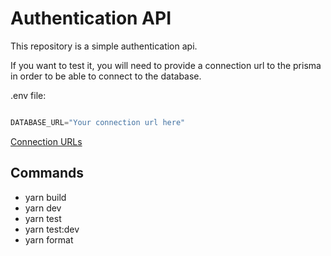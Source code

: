 # Authentication API

This repository is a simple authentication api.

If you want to test it, you will need to provide a connection url to the prisma in order to be able to connect to the database.

.env file:

```js

DATABASE_URL="Your connection url here"

```

[Connection URLs](https://www.prisma.io/docs/reference/database-reference/connection-urls)

## Commands 

- yarn build
- yarn dev
- yarn test
- yarn test:dev
- yarn format